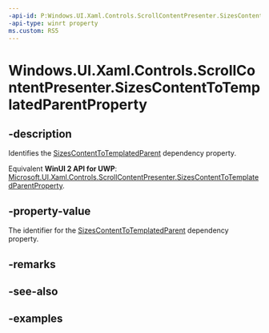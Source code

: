 ```yaml
---
-api-id: P:Windows.UI.Xaml.Controls.ScrollContentPresenter.SizesContentToTemplatedParentProperty
-api-type: winrt property
ms.custom: RS5
---
```


<!-- Property syntax.
public DependencyProperty SizesContentToTemplatedParentProperty { get; }
-->

# Windows.UI.Xaml.Controls.ScrollContentPresenter.SizesContentToTemplatedParentProperty

## -description

Identifies the [SizesContentToTemplatedParent](scrollcontentpresenter_sizescontenttotemplatedparent.md) dependency property.

Equivalent **WinUI 2 API for UWP**: [Microsoft.UI.Xaml.Controls.ScrollContentPresenter.SizesContentToTemplatedParentProperty](/windows/winui/api/microsoft.ui.xaml.controls.scrollcontentpresenter.sizescontenttotemplatedparentproperty).

## -property-value

The identifier for the [SizesContentToTemplatedParent](scrollcontentpresenter_sizescontenttotemplatedparent.md) dependency property.

## -remarks

## -see-also

## -examples

